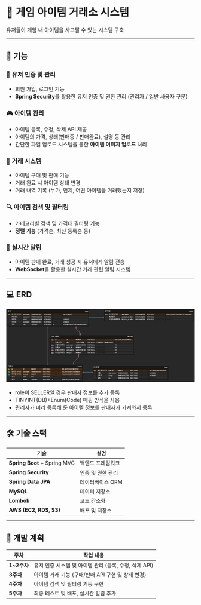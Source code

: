 # 🛒 게임 아이템 거래소 시스템
유저들이 게임 내 아이템을 사고팔 수 있는 시스템 구축

---

## 📌 기능

### 🔐 유저 인증 및 관리
- 회원 가입, 로그인 기능
- **Spring Security**를 활용한 유저 인증 및 권한 관리 (관리자 / 일반 사용자 구분)

### 🎮 아이템 관리
- 아이템 등록, 수정, 삭제 API 제공
- 아이템의 가격, 상태(판매중 / 판매완료), 설명 등 관리
- 간단한 파일 업로드 시스템을 통한 **아이템 이미지 업로드** 처리

### 🔄 거래 시스템
- 아이템 구매 및 판매 기능
- 거래 완료 시 아이템 상태 변경
- 거래 내역 기록 (누가, 언제, 어떤 아이템을 거래했는지 저장)

### 🔍 아이템 검색 및 필터링
- 카테고리별 검색 및 가격대 필터링 기능
- **정렬 기능** (가격순, 최신 등록순 등)

### 📢 실시간 알림
- 아이템 판매 완료, 거래 성공 시 유저에게 알림 전송
- **WebSocket**을 활용한 실시간 거래 관련 알림 시스템

---

## 💻 ERD

![ERD](https://github.com/ptNeul/itemExchange/raw/main/ERD.JPG)
- role이 SELLER일 경우 판매자 정보를 추가 등록
- TINYINT(DB)+Enum(Code) 매핑 방식을 사용
- 관리자가 미리 등록해 둔 아이템 정보를 판매자가 가져와서 등록

---

## 🛠 기술 스택

| 기술 | 설명 |
|------|------|
| **Spring Boot** + Spring MVC | 백엔드 프레임워크 |
| **Spring Security** | 인증 및 권한 관리 |
| **Spring Data JPA** | 데이터베이스 ORM |
| **MySQL** | 데이터 저장소 |
| **Lombok** | 코드 간소화 |
| **AWS (EC2, RDS, S3)** | 배포 및 저장소 |

---

## 📅 개발 계획

| 주차 | 작업 내용 |
|------|---------------------------------------------|
| **1~2주차** | 유저 인증 시스템 및 아이템 관리 (등록, 수정, 삭제 API) |
| **3주차** | 아이템 거래 기능 (구매/판매 API 구현 및 상태 변경) |
| **4주차** | 아이템 검색 및 필터링 기능 구현 |
| **5주차** | 최종 테스트 및 배포, 실시간 알림 추가 |
